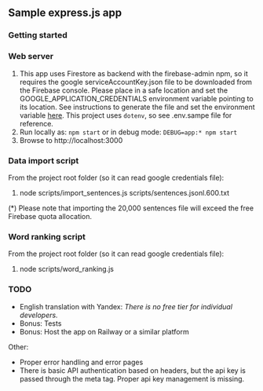 ## Sample express.js app

### Getting started

### Web server

1. This app uses Firestore as backend with the firebase-admin npm, so it requires the google serviceAccountKey.json file to be downloaded from the Firebase console. Please place in a safe location and set the GOOGLE_APPLICATION_CREDENTIALS environment variable pointing to its location. See instructions to generate the file and set the environment variable [here](https://firebase.google.com/docs/admin/setup#initialize_the_sdk_in_non-google_environments). This project uses `dotenv`, so see .env.sampe file for reference.
2. Run locally as: `npm start` or in debug mode: `DEBUG=app:* npm start`
3. Browse to http://localhost:3000


### Data import script

From the project root folder (so it can read google credentials file):
1. node scripts/import_sentences.js scripts/sentences.jsonl.600.txt

(*) Please note that importing the 20,000 sentences file will exceed the free Firebase quota allocation.

### Word ranking script

From the project root folder (so it can read google credentials file):
1. node scripts/word_ranking.js


### TODO

- English translation with Yandex: *There is no free tier for individual developers.*
- Bonus: Tests
- Bonus: Host the app on Railway or a similar platform

Other:

- Proper error handling and error pages
- There is basic API authentication based on headers, but the api key is passed through the meta tag. Proper api key management is missing.
